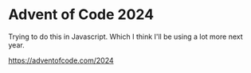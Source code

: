 # Advent of Code 2024

Trying to do this in Javascript. Which I think I'll be using a lot more next year.

https://adventofcode.com/2024